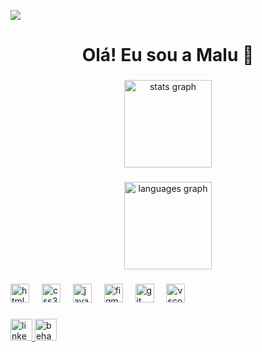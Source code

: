 ![](https://capsule-render.vercel.app/api?type=waving&height=140&color=eb85b1&textBg=false&fontAlign=0&fontAlignY=0&descAlign=0&descAlignY=0)
<h1 align="center">Olá! Eu sou a Malu 🩷</h1>
<div align="left">
<p></p>
</div>

###

<div align="center">
  <img src="https://github-readme-stats.vercel.app/api?username=malucodes&hide_title=true&hide_rank=false&show_icons=true&include_all_commits=true&count_private=true&disable_animations=false&bg_color=eb85b140&text_color=eb85b1ff&ring_color=eb85b1&icon_color=eb85b1&rank_icon=github&locale=en&hide_border=true&custom_title=Malucodes's%20GitHub" height="140" alt="stats graph"  />
</div>

###

<div align="center">
  <img src="https://github-readme-stats.vercel.app/api/top-langs?username=malucodes&locale=en&hide_title=false&layout=compact&card_width=320&langs_count=5&bg_color=eb85b140&text_color=eb85b1&title_color=eb85b1&icon_color=eb85b1&hide_border=true" height="140" alt="languages graph"  />
</div>

###

<div align="left">
  <img src="https://cdn.jsdelivr.net/gh/devicons/devicon/icons/html5/html5-original.svg" height="30" alt="html5 logo"  />
  <img width="12" />
  <img src="https://cdn.jsdelivr.net/gh/devicons/devicon/icons/css3/css3-original.svg" height="30" alt="css3 logo"  />
  <img width="12" />
  <img src="https://cdn.jsdelivr.net/gh/devicons/devicon/icons/javascript/javascript-original.svg" height="30" alt="javascript logo"  />
  <img width="12" />
  <img src="https://cdn.jsdelivr.net/gh/devicons/devicon/icons/figma/figma-original.svg" height="30" alt="figma logo"  />
  <img width="12" />
  <img src="https://cdn.jsdelivr.net/gh/devicons/devicon/icons/git/git-original.svg" height="30" alt="git logo"  />
  <img width="12" />
  <img src="https://cdn.jsdelivr.net/gh/devicons/devicon/icons/vscode/vscode-original.svg" height="30" alt="vscode logo"  />
</div>

###

<div align="left">
  <a href="https//www.linkedin.com/in/maria-luiza-benevides" target="_blank">
    <img src="https://img.shields.io/static/v1?message=LinkedIn&logo=linkedin&label=&color=eb85b1&logoColor=white&labelColor=&style=for-the-badge" height="35" alt="linkedin logo"  />
  </a>
  <a href="https//www.behance.net/marialbenevides" target="_blank">
    <img src="https://img.shields.io/static/v1?message=Behance&logo=behance&label=&color=eb85b1&logoColor=white&labelColor=&style=for-the-badge" height="35" alt="behance logo"  />
  </a>
</div>

###
